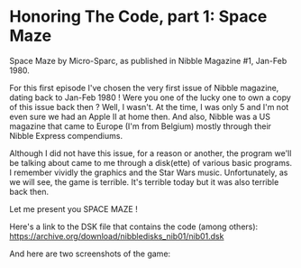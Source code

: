 # Honoring The Code, part 1: Space Maze
Space Maze by Micro-Sparc, as published in Nibble Magazine #1, Jan-Feb 1980.

For this first episode I've chosen the very first issue of Nibble magazine, dating back to Jan-Feb 1980 ! Were you one of the lucky one to own a copy of this issue back then ? Well, I wasn't. At the time, I was only 5 and I'm not even sure we had an Apple II at home then. And also, Nibble was a US magazine that came to Europe (I'm from Belgium) mostly through their Nibble Express compendiums.

Although I did not have this issue, for a reason or another, the program we'll be talking about came to me through a disk(ette) of various basic programs. I remember vividly the graphics and the Star Wars music. Unfortunately, as we will see, the game is terrible. It's terrible today but it was also terrible back then.

Let me present you SPACE MAZE !

Here's a link to the DSK file that contains the code (among others): https://archive.org/download/nibbledisks_nib01/nib01.dsk

And here are two screenshots of the game:
